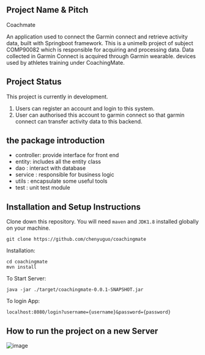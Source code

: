 ## Project Name & Pitch 
Coachmate

An application used to connect the Garmin connect and retrieve activity data, built with Springboot framework.
This is a unimelb project of subject COMP90082 which is responsible for acquiring and processing data.
 Data collected in Garmin Connect is acquired through Garmin wearable. devices used by athletes training under CoachingMate.

## Project Status

This project is currently in development. 
1. Users can register an account and login to this system. 
2. User can authorised this account to garmin connect so that garmin connect can transfer activity data to this backend.

## the package introduction
 
- controller: provide interface for front end
- entity: includes all the entity class
- dao : interact with database
- service : responsible for business logic
- utils : encapsulate some useful tools
- test : unit test module

## Installation and Setup Instructions

Clone down this repository. You will need `maven` and `JDK1.8` installed globally on your machine.  

`git clone https://github.com/chenyuguo/coachingmate`

Installation:

`cd coachingmate` <br>
`mvn install`  

To Start Server:

`java -jar ./target/coachingmate-0.0.1-SNAPSHOT.jar`  

To login App:

`localhost:8080/login?username={username}&password={password}`  
## How to run the project on a new Server
![image](https://github.com/chenyuguo/coachingmate/blob/master/Resources/runonserver/pic/1newApp.jpg)


